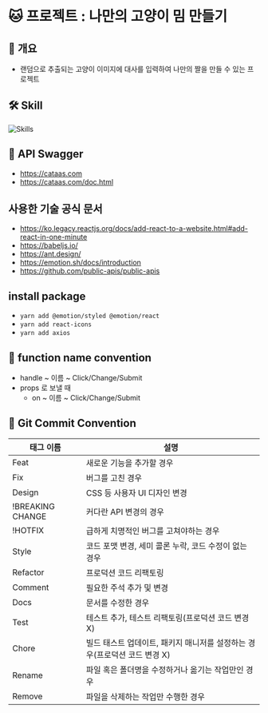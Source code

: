 # 🐱 프로젝트 : 나만의 고양이 밈 만들기

## 📌 개요
- 랜덤으로 추출되는 고양이 이미지에 대사를 입력하여 나만의 짤을 만들 수 있는 프로젝트

## 🛠 Skill
![Skills](https://skillicons.dev/icons?i=js,react,vite,yarn,emotion)

## 🚀 API Swagger
- https://cataas.com
- https://cataas.com/doc.html

## 사용한 기술 공식 문서
- https://ko.legacy.reactjs.org/docs/add-react-to-a-website.html#add-react-in-one-minute
- https://babeljs.io/
- https://ant.design/
- https://emotion.sh/docs/introduction
- https://github.com/public-apis/public-apis

## install package
- `yarn add @emotion/styled @emotion/react`
- `yarn add react-icons`
- `yarn add axios`

## 📄 function name convention
- handle ~ 이름 ~  Click/Change/Submit
- props 로 보낼 때
  - on ~ 이름 ~  Click/Change/Submit

## 📄 Git Commit Convention
| 태그 이름 | 설명 |
| --- | --- |
| Feat | 새로운 기능을 추가할 경우 |
| Fix | 버그를 고친 경우 |
| Design | CSS 등 사용자 UI 디자인 변경 |
| !BREAKING CHANGE | 커다란 API 변경의 경우 |
| !HOTFIX | 급하게 치명적인 버그를 고쳐야하는 경우 |
| Style | 코드 포맷 변경, 세미 콜론 누락, 코드 수정이 없는 경우 |
| Refactor | 프로덕션 코드 리팩토링 |
| Comment | 필요한 주석 추가 및 변경 |
| Docs | 문서를 수정한 경우 |
| Test | 테스트 추가, 테스트 리팩토링(프로덕션 코드 변경 X) |
| Chore | 빌드 태스트 업데이트, 패키지 매니저를 설정하는 경우(프로덕션 코드 변경 X) |
| Rename | 파일 혹은 폴더명을 수정하거나 옮기는 작업만인 경우 |
| Remove | 파일을 삭제하는 작업만 수행한 경우 |